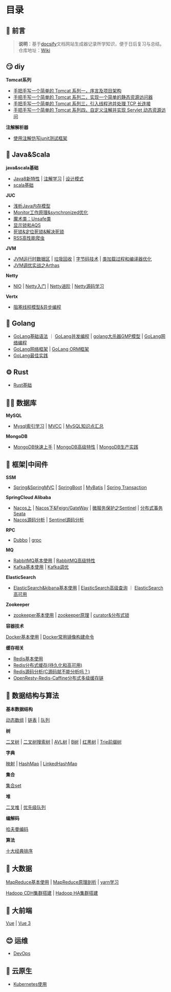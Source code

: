 # 目录

## 📢 前言

> **说明**：基于[docsify](https://docsify.js.org/#/zh-cn/?id=docsify)文档网站生成器记录所学知识，便于日后复习与总结。<br>仓库地址：[Wiki](https://github.com/fengyuan-liang/notes)

## 😏 diy

**Tomcat系列**

- [手把手写一个简单的 Tomcat 系列一，序言及项目架构](/DIY/DiyTomcat系列一、序言及项目架构.md)
- [手把手写一个简单的 Tomcat 系列二，实现一个简单的静态资源访问器](/DIY/diyTomcat系列二、实现一个简单的静态资源访问器.md)
- [手把手写一个简单的 Tomcat 系列三，引入线程池并处理 TCP 长连接](/DIY/diyTomcat系列三，引入线程池并处理TCP长连接.md)
- [手把手写一个简单的 Tomcat 系列四，自定义注解并实现 Servlet 动态资源访问](/DIY/diyTomcat系列四，自定义注解并实现Servlet动态资源访问.md)

**注解解析器**

- [使用注解仿写junit测试框架](/java/注解学习二、使用注解仿写junit测试框架.md)

## 🎯 Java&Scala

**java&scala基础**

- [Java8新特性](/java/Java8新特性.md) | [注解学习](/java/注解学习一、Java内置注解及注解书写.md) |  [设计模式](/设计模式/设计模式.md)
- [scala基础](/大数据/scala/Scala学习一.md) 

**JUC**

- [浅析Java内存模型](/JUC/深入理解Java内存模型.md)    
- [Monitor工作原理&synchronized优化](/JUC/Monitor工作原理&synchronized优化.md)    
- [魔术类：Unsafe类](/JUC/Unsafe类.md)    
- [显示锁和AQS](/JUC/显示锁和AQS.md)    
- [死锁&定位死锁&解决死锁](/JUC/死锁&定位死锁&解决死锁.md)    
- [RSS高性能爬虫](/JUC/RSS高性能爬虫.md)

**JVM**

- [JVM运行时数据区](/JVM/2-JVM运行时数据区.md)  |  [垃圾回收](/JVM/3-垃圾回收.md)   |  [字节码技术](/JVM/4-字节码技术.md)   |  [类加载过程和编译器优化](/JVM/5-类加载过程和编译器优化.md)
-   [JVM调优实战之Arthas](/java/arthas.md)

**Netty**

- [NIO](/netty/Netty01-nio.md) | [Netty入门](/netty/Netty02-入门.md) | [Netty进阶](/netty/Netty03-进阶.md) | [Netty源码学习](/netty/Netty04-优化与源码.md)

**Vertx**

- [阻塞线程模型&异步编程](/vertx/1-阻塞线程模型&异步编程.md)

## 🎉 Golang

-  [GoLang基础语法](/GoLang/GoLang基础语法.md) ｜ [GoLang并发编程](/GoLang/Golang并发编程.md) |  [golang大杀器GMP模型](/GoLang/golang大杀器GMP模型.md)   |  [GoLang网络编程](/GoLang/GoLang网络编程.md) 
-   [GoLang网络框架](/GoLang/golang_网络框架.md) |  [GoLang ORM框架](/GoLang/golang_ORM框架.md)
-   [GoLang最佳实践](/GoLang/golang最佳实践.md)

## ⚙ Rust

- [Rust基础](/rust/rust基础.md)

## 🐱‍🏍 数据库

**MySQL**

- [Mysql索引学习](/mysql进阶/Mysql学习一：索引.md) | [MVCC](/mysql进阶/MySQL_MVCC.md) |  [MySQL知识点汇总](/面试题/B站面试题/MySQL面试题.md) 

**MongoDB**

- [MongoDB快速上手](/中间件/MongoDB/MongoDB快速上手.md)  |  [MongoDB高级特性](/中间件/MongoDB/MongoDB高级特性.md) | [MongoDB生产实践](/中间件/MongoDB/MongoDB生产实践.md)

## 🥊 框架|中间件

**SSM**

- [Spring&SpringMVC](/Spring_Framework/Spring&SpringMVC.md) | [SpringBoot](/Spring_Framework/SpringBoot学习.md) | [MyBatis](/Spring_Framework/MyBatis学习.md) | [Spring Transaction](/Spring_Framework/Spring_transaction.md)

**SpringCloud Alibaba**

- [Nacos上](/SpringCloud/黑马SpringCloud-阿里巴巴/0-eureka&nacos.md)  | [Nacos下&Feign/GateWay](/SpringCloud/黑马SpringCloud-阿里巴巴/1-SpringCloud实用篇02.md)  | [微服务保护之Sentinel](/SpringCloud/黑马SpringCloud-阿里巴巴/7-微服务保护之sentinel学习.md) | [分布式事务Seata](/SpringCloud/黑马SpringCloud-阿里巴巴/8-分布式事务之seata学习.md)
- [Nacos源码分析](/SpringCloud/黑马SpringCloud-阿里巴巴/13-Nacos源码分析.md) | [Sentinel源码分析](/SpringCloud/黑马SpringCloud-阿里巴巴/14-Sentinel源码分析.md)

**RPC**

- [Dubbo](/中间件/RPC/Dubbo.md) | [grpc](/中间件/RPC/grpc学习和使用.md) 

**MQ**

- [RabbitMQ基本使用](/SpringCloud/黑马SpringCloud-阿里巴巴/3-RabbitMQ.md)    |   [RabbitMQ高级特性](/SpringCloud/黑马SpringCloud-阿里巴巴/11-RabbitMQ-高级篇.md)
- [Kafka基本使用](/中间件/Kafka/Kafka.md)  |  [Kafka调优](/中间件/Kafka/Kafka调优.md) 

**ElasticSearch**

- [ElasticSearch&kibana基本使用](/SpringCloud/黑马SpringCloud-阿里巴巴/4-ElasticSearch.md)   |  [ElasticSearch高级查询](/SpringCloud/黑马SpringCloud-阿里巴巴/5-ElasticSearch之DSL查询.md) ｜  [ElasticSearch高可用](/SpringCloud/黑马SpringCloud-阿里巴巴/6-分布式搜索引擎03.md) 

**Zookeeper**

- [zookeeper基本使用](/中间件/Zookeeper/docker安装zookeeper&zookeeper基本使用.md)  | [zookeeper原理](中间件/Zookeeper/Zookeeper原理.md) |  [curator&分布式锁](/中间件/Zookeeper/zookeeper操作封装——curator使用.md)

**容器技术**

[Docker基本使用](/SpringCloud/黑马SpringCloud-阿里巴巴/2-Docker实用篇.md) | [Docker常用镜像构建命令](/运维/常用docker部署容器命令.md)

**缓存相关**

- [Redis基本使用](/中间件/Redis/Redis学习笔记.md)        
- [Redis分布式缓存(持久化和高可用)](/SpringCloud/黑马SpringCloud-阿里巴巴/9-分布式缓存.md)    
- [Redis源码分析(C源码就不能分析吗？)](/中间件/Redis/redis源码分析.md)        
- [OpenResty-Redis-Caffine分布式多级缓存链](/SpringCloud/黑马SpringCloud-阿里巴巴/10-多级缓存.md)

## 💊 数据结构与算法

**基本数据结构**

[动态数组](/AlgorithmAndDataStructure/1-动态数组.md)    |   [链表](/AlgorithmAndDataStructure/2-链表.md)   |   [队列](/AlgorithmAndDataStructure/3-队列.md)

**树**

[二叉树](/AlgorithmAndDataStructure/4-二叉树.md)     |   [二叉树搜索树](/AlgorithmAndDataStructure/5-二叉树搜索树.md)    |  [AVL树](/AlgorithmAndDataStructure/6-AVL树.md)  |    [B树](/AlgorithmAndDataStructure/7-B树.md)   |    [红黑树](/AlgorithmAndDataStructure/8-红黑树.md)   |    [Trie前缀树](/AlgorithmAndDataStructure/16-Trie前缀树.md)

**字典**

[映射](/AlgorithmAndDataStructure/10-映射(TreeMap、TreeSet).md) | [HashMap](/AlgorithmAndDataStructure/11-Hash表.md) | [LinkedHashMap](/AlgorithmAndDataStructure/12-LinkedHashMap.md)

**集合**

[集合set](/AlgorithmAndDataStructure/9-集合set.md) 

**堆**

[二叉堆](/AlgorithmAndDataStructure/13-二叉堆.md) | [优先级队列](/AlgorithmAndDataStructure/14-优先级队列.md) 

**编解码**

[哈夫曼编码](/AlgorithmAndDataStructure/15-哈夫曼编码.md) 

**算法**

[十大经典排序](/AlgorithmAndDataStructure/算法/1-十大经典排序.md) 

## 🎈 大数据

[MapReduce基本使用](/大数据/hadoop/2-MapReduce/5-MapReduce学习.md)    |    [MapReduce原理剖析](/大数据/hadoop/2-MapReduce/6-MapReduce原理剖析.md)   |    [yarn学习](/大数据/hadoop/3-yarn/yarn学习.md)      

[Hadoop CDH集群搭建](/大数据/hadoop/Hadoop_CDH高可用集群搭建.md)  |   [Hadoop HA集群搭建](/大数据/hadoop/Hadoop完全分布式安装（HA、Yarn、ZKFC、flumeGanglia、sqoop一步到位）.md) 

## 🔎 大前端

 [Vue](/大前端/Vue/Vue脚手架学习笔记.md)   |   [Vue 3](/大前端/Vue/vue3快速上手.md)  

## 😊 运维

- [DevOps](/运维/DevOps.md)  

## 🥳 云原生

- [Kubernetes使用](/运维/K8s使用.md)  

